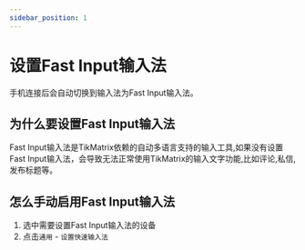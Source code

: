 ```yaml
---
sidebar_position: 1
---
```


# 设置Fast Input输入法

手机连接后会自动切换到输入法为Fast Input输入法。

## 为什么要设置Fast Input输入法

Fast Input输入法是TikMatrix依赖的自动多语言支持的输入工具,如果没有设置Fast Input输入法，会导致无法正常使用TikMatrix的输入文字功能,比如评论,私信,发布标题等。

## 怎么手动启用Fast Input输入法

1. 选中需要设置Fast Input输入法的设备
2. 点击`通用` - `设置快速输入法`
